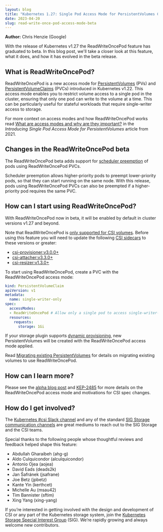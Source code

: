 ```yaml
---
layout: blog
title: "Kubernetes 1.27: Single Pod Access Mode for PersistentVolumes Graduates to Beta"
date: 2023-04-20
slug: read-write-once-pod-access-mode-beta
---
```


**Author:** Chris Henzie (Google)

With the release of Kubernetes v1.27 the ReadWriteOncePod feature has graduated
to beta. In this blog post, we'll take a closer look at this feature, what it
does, and how it has evolved in the beta release.

## What is ReadWriteOncePod?

ReadWriteOncePod is a new access mode for
[PersistentVolumes](/docs/concepts/storage/persistent-volumes/#persistent-volumes) (PVs)
and [PersistentVolumeClaims](/docs/concepts/storage/persistent-volumes/#persistentvolumeclaims) (PVCs)
introduced in Kubernetes v1.22. This access mode enables you to restrict volume
access to a single pod in the cluster, ensuring that only one pod can write to
the volume at a time. This can be particularly useful for stateful workloads
that require single-writer access to storage.

For more context on access modes and how ReadWriteOncePod works read
[What are access modes and why are they important?](/blog/2021/09/13/read-write-once-pod-access-mode-alpha/#what-are-access-modes-and-why-are-they-important)
in the _Introducing Single Pod Access Mode for PersistentVolumes_ article from 2021.

## Changes in the ReadWriteOncePod beta

The ReadWriteOncePod beta adds support for
[scheduler preemption](/docs/concepts/scheduling-eviction/pod-priority-preemption/)
of pods using ReadWriteOncePod PVCs.

Scheduler preemption allows higher-priority pods to preempt lower-priority pods,
so that they can start running on the same node. With this release, pods using
ReadWriteOncePod PVCs can also be preempted if a higher-priority pod requires
the same PVC.

## How can I start using ReadWriteOncePod?

With ReadWriteOncePod now in beta, it will be enabled by default in cluster
versions v1.27 and beyond.

Note that ReadWriteOncePod is
[only supported for CSI volumes](/docs/concepts/storage/persistent-volumes/#access-modes).
Before using this feature you will need to update the following
[CSI sidecars](https://kubernetes-csi.github.io/docs/sidecar-containers.html)
to these versions or greater:

- [csi-provisioner:v3.0.0+](https://github.com/kubernetes-csi/external-provisioner/releases/tag/v3.0.0)
- [csi-attacher:v3.3.0+](https://github.com/kubernetes-csi/external-attacher/releases/tag/v3.3.0)
- [csi-resizer:v1.3.0+](https://github.com/kubernetes-csi/external-resizer/releases/tag/v1.3.0)

To start using ReadWriteOncePod, create a PVC with the ReadWriteOncePod access mode:

```yaml
kind: PersistentVolumeClaim
apiVersion: v1
metadata:
  name: single-writer-only
spec:
  accessModes:
  - ReadWriteOncePod # Allow only a single pod to access single-writer-only.
  resources:
    requests:
      storage: 1Gi
```

If your storage plugin supports
[dynamic provisioning](/docs/concepts/storage/dynamic-provisioning/),
new PersistentVolumes will be created with the ReadWriteOncePod access mode applied.

Read [Migrating existing PersistentVolumes](/blog/2021/09/13/read-write-once-pod-access-mode-alpha/#migrating-existing-persistentvolumes)
for details on migrating existing volumes to use ReadWriteOncePod.

## How can I learn more?

Please see the [alpha blog post](/blog/2021/09/13/read-write-once-pod-access-mode-alpha)
and [KEP-2485](https://github.com/kubernetes/enhancements/blob/master/keps/sig-storage/2485-read-write-once-pod-pv-access-mode/README.md)
for more details on the ReadWriteOncePod access mode and motivations for CSI spec changes.

## How do I get involved?

The [Kubernetes #csi Slack channel](https://kubernetes.slack.com/messages/csi)
and any of the standard
[SIG Storage communication channels](https://github.com/kubernetes/community/blob/master/sig-storage/README.md#contact)
are great mediums to reach out to the SIG Storage and the CSI teams.

Special thanks to the following people whose thoughtful reviews and feedback helped shape this feature:

* Abdullah Gharaibeh (ahg-g)
* Aldo Culquicondor (alculquicondor)
* Antonio Ojea (aojea)
* David Eads (deads2k)
* Jan Šafránek (jsafrane)
* Joe Betz (jpbetz)
* Kante Yin (kerthcet)
* Michelle Au (msau42)
* Tim Bannister (sftim)
* Xing Yang (xing-yang)

If you’re interested in getting involved with the design and development of CSI
or any part of the Kubernetes storage system, join the
[Kubernetes Storage Special Interest Group](https://github.com/kubernetes/community/tree/master/sig-storage) (SIG).
We’re rapidly growing and always welcome new contributors.
